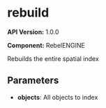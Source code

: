 # rebuild

**API Version:** 1.0.0

**Component:** RebelENGINE

Rebuilds the entire spatial index

## Parameters

- **objects**: All objects to index

